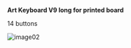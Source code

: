 **Art Keyboard V9 long for printed board**

14 buttons


![image02](https://github.com/Roboxtools/ArtKeyboard/blob/master/Board_v09l/winclip.jpg?raw=true)
